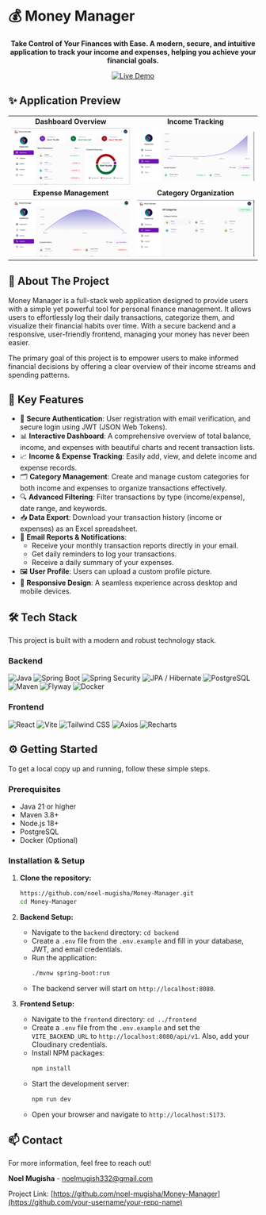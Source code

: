 # 💰 Money Manager

<div align="center">

**Take Control of Your Finances with Ease. A modern, secure, and intuitive application to track your income and expenses, helping you achieve your financial goals.**

</div>

<p align="center">
  <a href="https://money-manager-ws4y.vercel.app/" target="_blank">
    <img src="https://img.shields.io/badge/Visit-Production%20App-brightgreen?style=for-the-badge&logo=rocket" alt="Live Demo">
  </a>
</p>

## ✨ Application Preview

<div align="center">
  <table>
    <tr>
      <td align="center"><strong>Dashboard Overview</strong></td>
      <td align="center"><strong>Income Tracking</strong></td>
    </tr>
    <tr>
      <td><img src="./screenshots/dashboard.png" alt="Money Manager Dashboard Screenshot" width="400"/></td>
      <td><img src="./screenshots/income-page.png" alt="Money Manager Income Page Screenshot" width="400"/></td>
    </tr>
    <tr>
      <td align="center"><strong>Expense Management</strong></td>
      <td align="center"><strong>Category Organization</strong></td>
    </tr>
    <tr>
      <td><img src="./screenshots/expense-page.png" alt="Money Manager Expense Page Screenshot" width="400"/></td>
      <td><img src="./screenshots/category-page.png" alt="Money Manager Categories Page Screenshot" width="400"/></td>
    </tr>
  </table>
</div>


## 🚀 About The Project

Money Manager is a full-stack web application designed to provide users with a simple yet powerful tool for personal finance management. It allows users to effortlessly log their daily transactions, categorize them, and visualize their financial habits over time. With a secure backend and a responsive, user-friendly frontend, managing your money has never been easier.

The primary goal of this project is to empower users to make informed financial decisions by offering a clear overview of their income streams and spending patterns.

## 🌟 Key Features

*   🔐 **Secure Authentication**: User registration with email verification, and secure login using JWT (JSON Web Tokens).
*   📊 **Interactive Dashboard**: A comprehensive overview of total balance, income, and expenses with beautiful charts and recent transaction lists.
*   📈 **Income & Expense Tracking**: Easily add, view, and delete income and expense records.
*   🗂️ **Category Management**: Create and manage custom categories for both income and expenses to organize transactions effectively.
*   🔍 **Advanced Filtering**: Filter transactions by type (income/expense), date range, and keywords.
*   📥 **Data Export**: Download your transaction history (income or expenses) as an Excel spreadsheet.
*   📧 **Email Reports & Notifications**:
    *   Receive your monthly transaction reports directly in your email.
    *   Get daily reminders to log your transactions.
    *   Receive a daily summary of your expenses.
*   🖼️ **User Profile**: Users can upload a custom profile picture.
*   📱 **Responsive Design**: A seamless experience across desktop and mobile devices.

## 🛠️ Tech Stack

This project is built with a modern and robust technology stack.

### Backend

![Java](https://img.shields.io/badge/Java-21-blue?style=for-the-badge&logo=openjdk)
![Spring Boot](https://img.shields.io/badge/Spring%20Boot-3-brightgreen?style=for-the-badge&logo=spring)
![Spring Security](https://img.shields.io/badge/Spring%20Security-JWT-blue?style=for-the-badge&logo=springsecurity)
![JPA / Hibernate](https://img.shields.io/badge/JPA%2FHibernate-red?style=for-the-badge&logo=hibernate)
![PostgreSQL](https://img.shields.io/badge/PostgreSQL-14-blue?style=for-the-badge&logo=postgresql)
![Maven](https://img.shields.io/badge/Maven-4-red?style=for-the-badge&logo=apachemaven)
![Flyway](https://img.shields.io/badge/Flyway-DB%20Migration-orange?style=for-the-badge&logo=flyway)
![Docker](https://img.shields.io/badge/Docker-blue?style=for-the-badge&logo=docker)

### Frontend

![React](https://img.shields.io/badge/React-19-blue?style=for-the-badge&logo=react)
![Vite](https://img.shields.io/badge/Vite-purple?style=for-the-badge&logo=vite)
![Tailwind CSS](https://img.shields.io/badge/Tailwind%20CSS-blue?style=for-the-badge&logo=tailwindcss)
![Axios](https://img.shields.io/badge/Axios-blueviolet?style=for-the-badge&logo=axios)
![Recharts](https://img.shields.io/badge/Recharts-Data%20Viz-orange?style=for-the-badge)

## ⚙️ Getting Started

To get a local copy up and running, follow these simple steps.

### Prerequisites

*   Java 21 or higher
*   Maven 3.8+
*   Node.js 18+
*   PostgreSQL
*   Docker (Optional)

### Installation & Setup

1.  **Clone the repository:**
    ```sh
    https://github.com/noel-mugisha/Money-Manager.git
    cd Money-Manager
    ```

2.  **Backend Setup:**
    *   Navigate to the `backend` directory: `cd backend`
    *   Create a `.env` file from the `.env.example` and fill in your database, JWT, and email credentials.
    *   Run the application:
        ```sh
        ./mvnw spring-boot:run
        ```
    *   The backend server will start on `http://localhost:8080`.

3.  **Frontend Setup:**
    *   Navigate to the `frontend` directory: `cd ../frontend`
    *   Create a `.env` file from the `.env.example` and set the `VITE_BACKEND_URL` to `http://localhost:8080/api/v1`. Also, add your Cloudinary credentials.
    *   Install NPM packages:
        ```sh
        npm install
        ```
    *   Start the development server:
        ```sh
        npm run dev
        ```
    *   Open your browser and navigate to `http://localhost:5173`.

## 📫 Contact

For more information, feel free to reach out!

**Noel Mugisha** - [noelmugish332@gmail.com](mailto:noelmugish332@gmail.com)

Project Link: [https://github.com/noel-mugisha/Money-Manager](https://github.com/your-username/your-repo-name)

